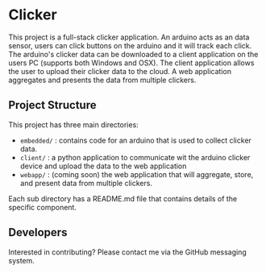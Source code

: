 # Clicker

This project is a full-stack clicker application. An arduino acts as an data sensor, users can click buttons on the arduino and it will track each click. The arduino's clicker data can be downloaded to a client application on the users PC (supports both Windows and OSX). The client application allows the user to upload their clicker data to the cloud. A web application aggregates and presents the data from multiple clickers. 

## Project Structure

This project has three main directories: 

* `embedded/` : contains code for an arduino that is used to collect clicker data.
* `client/` : a python application to communicate wit the arduino clicker device and upload the data to the web application
* `webapp/` : (coming soon) the web application that will aggregate, store, and present data from multiple clickers. 

Each sub directory has a README.md file that contains details of the specific component.

## Developers

Interested in contributing? Please contact me via the GitHub messaging system. 
